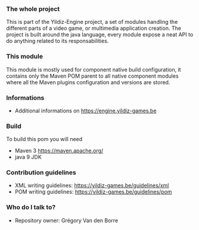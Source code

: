 ### The whole project ###

This is part of the Yildiz-Engine project, a set of modules handling the different parts of a video game, or multimedia application creation.
The project is built around the java language, every module expose a neat API to do anything related to its responsabilities.

### This module ###

This module is mostly used for component native build configuration, it contains only the Maven POM parent to all native component modules where all the Maven plugins configuration and versions are stored.

### Informations ###

* Additional informations on https://engine.yildiz-games.be

### Build ###

To build this pom you will need

* Maven 3 https://maven.apache.org/
* java 9 JDK

### Contribution guidelines ###

* XML writing guidelines: https://yildiz-games.be/guidelines/xml
* POM writing guidelines: https://yildiz-games.be/guidelines/pom

### Who do I talk to? ###

* Repository owner: Grégory Van den Borre
